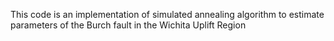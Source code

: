 This code is an implementation of simulated annealing algorithm to estimate parameters of the Burch fault in the Wichita Uplift Region

